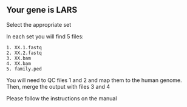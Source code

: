 ## Your gene is LARS

Select the appropriate set

In each set you will find 5 files:  

    1. XX.1.fastq  
    2. XX.2.fastq  
    3. XX.bam  
    4. XX.bam  
    5. family.ped
  
You will need to QC files 1 and 2 and map them to the human genome.
Then, merge the output with files 3 and 4

Please follow the instructions on the manual
